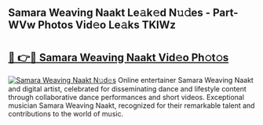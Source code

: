 ## Samara Weaving Naakt Le𝚊k𝚎d N𝚞𝚍es - Part-WVw Photos Vid𝚎o Le𝚊ks TKIWz

# <h2><a href="http://fb5adg.evod.top/?m=Samara+Weaving+Naakt">🔗 👉🔴 Samara Weaving Naakt Vid𝚎o Ph𝚘t𝚘s</a></h2>

[![Samara Weaving Naakt N𝚞d𝚎s](https://i.imgur.com/8V9OHl7.gif)](http://fb5adg.evod.top/?m=Samara+Weaving+Naakt)
Online entertainer Samara Weaving Naakt and digital artist, celebrated for disseminating dance and lifestyle content through collaborative dance performances and short videos. Exceptional musician Samara Weaving Naakt, recognized for their remarkable talent and contributions to the world of music. 
